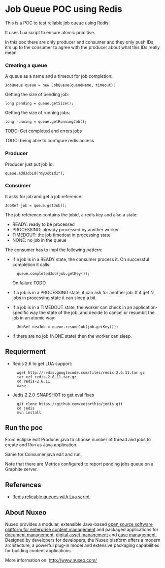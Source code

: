# Job Queue POC using Redis


This is a POC to test reliable job queue using Redis.

It uses Lua script to ensure atomic primitive.

In this poc there are only producer and consumer and they only push
IDs, it's up to the consumer to agree with the producer about what
this IDs really mean.


### Creating a queue

A queue as a name and a timeout for job completion:

    JobQueue queue = new JobQueue(queueName, timeout);


Getting the size of pending job:

    long pending = queue.getSize();
	

Getting the size of running jobs:

	long running = queue.getRunningJob();


TODO: Get completed and errors jobs

TODO: being able to configure redis access


### Producer

Producer just put job id: 

	queue.addJobId("myJobId1");

### Consumer

It asks for job and get a job reference:

	JobRef job = queue.getJob();


The job reference contains the jobid, a redis key and also a state:

- READY: ready to be processed
- PROCESSING: already processed by another worker
- TIMEDOUT: the job timedout in processing state
- NONE: no job in the queue


The consumer has to impl the following pattern:

- If a job is in a READY state, the consumer process it.
  On successful completion it calls:
  
        queue.completedJob(job.getKey());

  On failure TODO
     
  
- If a job is in a PROCESSING state, it can ask for another job.
  If it get N jobs in processing state it can sleep a bit.

- If a job is in a TIMEDOUT state, the worker can check in an
  application-specific way the state of the job, and decide to 
  cancel or resumbit the job in an atomic way:

        JobRef newJob = queue.resumeJob(job.getKey());


- If there are no job (NONE state) then the worker can sleep.


## Requierment 

- Redis 2.6 to get LUA support:

        wget http://redis.googlecode.com/files/redis-2.6.11.tar.gz
        tar xzf redis-2.6.11.tar.gz
        cd redis-2.6.11
        make


- Jedis 2.2.0-SNAPSHOT to get eval fixes

        git clone https://github.com/xetorthio/jedis.git
        cd jedis
        mvn install


## Run the poc

From eclipse edit Producer.java to choose number of thread and jobs to create
and Run as Java application.

Same for Consumer.java edit and run.

Note that there are Metrics configured to report pending jobs queue on a
Graphite server.


## References

- [Redis relieable queues with Lua script](http://oldblog.antirez.com/post/250)


## About Nuxeo

Nuxeo provides a modular, extensible Java-based [open source software platform for enterprise content management](http://www.nuxeo.com/en/products/ep) and packaged applications for [document management](http://www.nuxeo.com/en/products/document-management), [digital asset management](http://www.nuxeo.com/en/products/dam) and [case management](http://www.nuxeo.com/en/products/case-management). Designed by developers for developers, the Nuxeo platform offers a modern architecture, a powerful plug-in model and extensive packaging capabilities for building content applications.

More information on: <http://www.nuxeo.com/>
